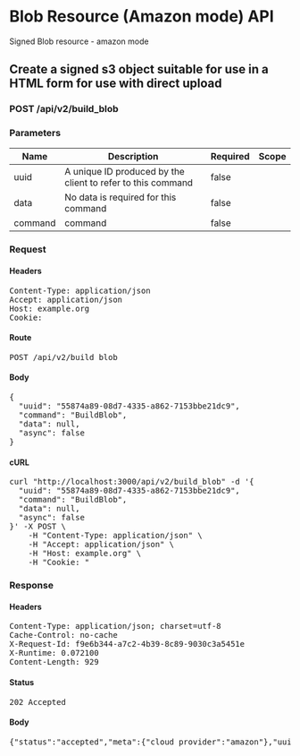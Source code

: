 # Blob Resource (Amazon mode) API

Signed Blob resource - amazon mode

## Create a signed s3 object suitable for use in a HTML form for use with direct upload

### POST /api/v2/build_blob

### Parameters

| Name | Description | Required | Scope |
|------|-------------|----------|-------|
| uuid | A unique ID produced by the client to refer to this command | false |  |
| data | No data is required for this command | false |  |
| command |  command | false |  |

### Request

#### Headers

<pre>Content-Type: application/json
Accept: application/json
Host: example.org
Cookie: </pre>

#### Route

<pre>POST /api/v2/build_blob</pre>

#### Body

<pre>{
  "uuid": "55874a89-08d7-4335-a862-7153bbe21dc9",
  "command": "BuildBlob",
  "data": null,
  "async": false
}</pre>

#### cURL

<pre class="request">curl &quot;http://localhost:3000/api/v2/build_blob&quot; -d &#39;{
  &quot;uuid&quot;: &quot;55874a89-08d7-4335-a862-7153bbe21dc9&quot;,
  &quot;command&quot;: &quot;BuildBlob&quot;,
  &quot;data&quot;: null,
  &quot;async&quot;: false
}&#39; -X POST \
	-H &quot;Content-Type: application/json&quot; \
	-H &quot;Accept: application/json&quot; \
	-H &quot;Host: example.org&quot; \
	-H &quot;Cookie: &quot;</pre>

### Response

#### Headers

<pre>Content-Type: application/json; charset=utf-8
Cache-Control: no-cache
X-Request-Id: f9e6b344-a7c2-4b39-8c89-9030c3a5451e
X-Runtime: 0.072100
Content-Length: 929</pre>

#### Status

<pre>202 Accepted</pre>

#### Body

<pre>{"status":"accepted","meta":{"cloud_provider":"amazon"},"uuid":"55874a89-08d7-4335-a862-7153bbe21dc9","data":{"fields":{"key":"direct_uploads/c6bd39e2-5568-456c-b45f-e64b33b600a1","success_action_status":"201","policy":"eyJleHBpcmF0aW9uIjoiMjAxOS0wMi0xM1QwMDoxMzoyOVoiLCJjb25kaXRpb25zIjpbeyJidWNrZXQiOiJldGFwaWRpcmVjdGJ1Y2tldHRlc3QifSx7ImtleSI6ImRpcmVjdF91cGxvYWRzL2M2YmQzOWUyLTU1NjgtNDU2Yy1iNDVmLWU2NGIzM2I2MDBhMSJ9LHsic3VjY2Vzc19hY3Rpb25fc3RhdHVzIjoiMjAxIn0seyJ4LWFtei1jcmVkZW50aWFsIjoiYWNjZXNzS2V5MS8yMDE5MDIxMi91cy1lYXN0LTEvczMvYXdzNF9yZXF1ZXN0In0seyJ4LWFtei1hbGdvcml0aG0iOiJBV1M0LUhNQUMtU0hBMjU2In0seyJ4LWFtei1kYXRlIjoiMjAxOTAyMTJUMjMxMzI5WiJ9XX0=","x-amz-credential":"accessKey1/20190212/us-east-1/s3/aws4_request","x-amz-algorithm":"AWS4-HMAC-SHA256","x-amz-date":"20190212T231329Z","x-amz-signature":"aa9354349eb7678632975d77c45bc9d1e9e348f1cfe605a90f28465f68f69772"},"url":"http://localhost:9000/etapidirectbuckettest"}}</pre>
